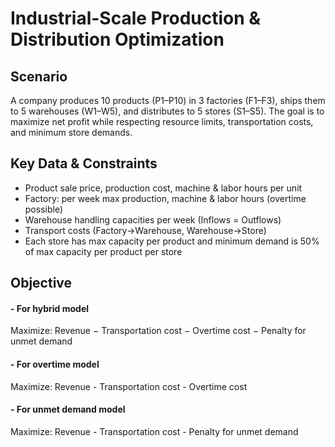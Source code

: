 # Industrial-Scale Production & Distribution Optimization

## Scenario
A company produces 10 products (P1–P10) in 3 factories (F1–F3), ships them to 5 warehouses (W1–W5), and distributes to 5 stores (S1–S5). The goal is to maximize net profit while respecting resource limits, transportation costs, and minimum store demands.

## Key Data & Constraints
- Product sale price, production cost, machine & labor hours per unit
- Factory: per week max production, machine & labor hours (overtime possible)
- Warehouse handling capacities per week (Inflows = Outflows)
- Transport costs (Factory→Warehouse, Warehouse→Store)
- Each store has max capacity per product and minimum demand is 50% of max capacity per product per store

## Objective
#### - For hybrid  model
Maximize: Revenue − Transportation cost − Overtime cost − Penalty for unmet demand
#### - For overtime model
Maximize: Revenue - Transportation cost - Overtime cost
#### - For unmet demand model
Maximize: Revenue - Transportation cost - Penalty for unmet demand
